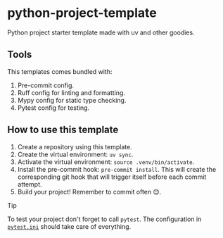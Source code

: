 # python-project-template
Python project starter template made with uv and other goodies.

## Tools
This templates comes bundled with:
1. Pre-commit config.
2. Ruff config for linting and formatting.
3. Mypy config for static type checking.
4. Pytest config for testing.

## How to use this template
1. Create a repository using this template.
2. Create the virtual environment: `uv sync`.
3. Activate the virtual environment: `source .venv/bin/activate`.
4. Install the pre-commit hook: `pre-commit install`. This will create the corresponding git hook that will trigger itself before each commit attempt.
5. Build your project! Remember to commit often 😊.

> [!TIP]
> To test your project don't forget to call `pytest`. The configuration in [`pytest.ini`](pytest.ini) should take care of everything.
